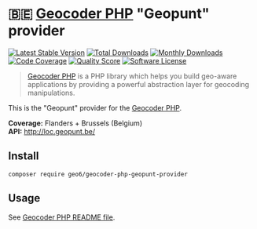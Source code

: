 # :belgium: [Geocoder PHP](https://github.com/geocoder-php/Geocoder) "Geopunt" provider

[![Latest Stable Version](https://poser.pugx.org/geo6/geocoder-php-geopunt-provider/v/stable)](https://packagist.org/packages/geo6/geocoder-php-geopunt-provider)
[![Total Downloads](https://poser.pugx.org/geo6/geocoder-php-geopunt-provider/downloads)](https://packagist.org/packages/geo6/geocoder-php-geopunt-provider)
[![Monthly Downloads](https://poser.pugx.org/geo6/geocoder-php-geopunt-provider/d/monthly.png)](https://packagist.org/packages/geo6/geocoder-php-geopunt-provider)
[![Code Coverage](https://img.shields.io/scrutinizer/coverage/g/geo6/geocoder-php-geopunt-provider.svg?style=flat-square)](https://scrutinizer-ci.com/g/geo6/geocoder-php-geopunt-provider)
[![Quality Score](https://img.shields.io/scrutinizer/g/geo6/geocoder-php-geopunt-provider.svg?style=flat-square)](https://scrutinizer-ci.com/g/geo6/geocoder-php-geopunt-provider)
[![Software License](https://img.shields.io/badge/license-MIT-brightgreen.svg)](LICENSE)

> [Geocoder PHP](https://github.com/geocoder-php/Geocoder) is a PHP library which helps you build geo-aware applications by providing a powerful abstraction layer for geocoding manipulations.

This is the "Geopunt" provider for the [Geocoder PHP](https://github.com/geocoder-php/Geocoder).

**Coverage:** Flanders + Brussels (Belgium)  
**API:** <http://loc.geopunt.be/>

## Install

    composer require geo6/geocoder-php-geopunt-provider

## Usage

See [Geocoder PHP README file](https://github.com/geocoder-php/Geocoder/blob/master/README.md).
